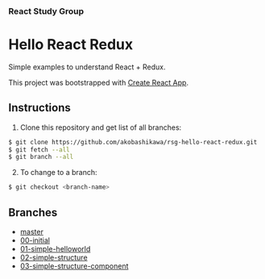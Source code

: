 ### React Study Group

# Hello React Redux

Simple examples to understand React + Redux.

This project was bootstrapped with [Create React App](https://github.com/facebookincubator/create-react-app).

## Instructions

1. Clone this repository and get list of all branches:

```bash
$ git clone https://github.com/akobashikawa/rsg-hello-react-redux.git
$ git fetch --all
$ git branch --all
```

2. To change to a branch:

```bash
$ git checkout <branch-name>
```

## Branches

- [master](https://github.com/akobashikawa/rsg-hello-react-redux)
- [00-initial](https://github.com/akobashikawa/rsg-hello-react-redux/tree/00-initial)
- [01-simple-helloworld](https://github.com/akobashikawa/rsg-hello-react-redux/tree/01-simple-helloworld)
- [02-simple-structure](https://github.com/akobashikawa/rsg-hello-react-redux/tree/02-simple-structure)
- [03-simple-structure-component](https://github.com/akobashikawa/rsg-hello-react-redux/tree/03-simple-structure-component)